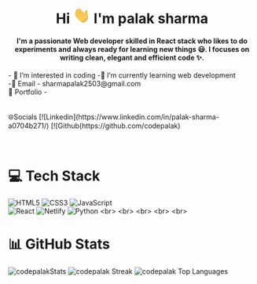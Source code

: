 <h1 align="center">Hi <img src="https://raw.githubusercontent.com/ABSphreak/ABSphreak/master/gifs/Hi.gif" width="35"> I'm palak sharma</h1>
<h4 align="center">I'm a passionate Web developer skilled in React stack who likes to do experiments and always ready for learning new things 😃. I focuses on writing clean, elegant and efficient code ✨.</h4>
- 👀 I’m interested in coding 
-🌱 I’m currently learning web development
<br>
-📧 Email - sharmapalak2503@gmail.com
<br>
💼 Portfolio -
<br>
<br>
<br>
🌐Socials
[![Linkedin](https://www.linkedin.com/in/palak-sharma-a0704b271/)
[![Github(https://github.com/codepalak)
<br>
<br>
<br>


# 💻 Tech Stack
![HTML5](https://img.shields.io/badge/html5-%23E34F26.svg?style=for-the-badge&logo=html5&logoColor=white) 
![CSS3](https://img.shields.io/badge/css3-%231572B6.svg?style=for-the-badge&logo=css3&logoColor=white) 
![JavaScript](https://img.shields.io/badge/javascript-%23323330.svg?style=for-the-badge&logo=javascript&logoColor=%23F7DF1E)  
![React](https://img.shields.io/badge/react-%2320232a.svg?style=for-the-badge&logo=react&logoColor=%2361DAFB) 
![Netlify](https://img.shields.io/badge/netlify-%23000000.svg?style=for-the-badge&logo=netlify&logoColor=#00C7B7)
![Python](https://img.shields.io/badge/Python-rgb(59,117,166))
<br>
<br>
<br>
<br>
<br>
# 📊 GitHub Stats
![codepalakStats](https://github-readme-stats.vercel.app/api?username=codepalak&theme=algolia&show_icons=true&hide_border=true&count_private=true)
![codepalak Streak](https://github-readme-streak-stats.herokuapp.com/?user=codepalak&theme=algolia&hide_border=true)
![codepalak Top Languages](https://github-readme-stats.vercel.app/api/top-langs/?username=codepalak&theme=algolia&show_icons=true&hide_border=true&layout=compact)
